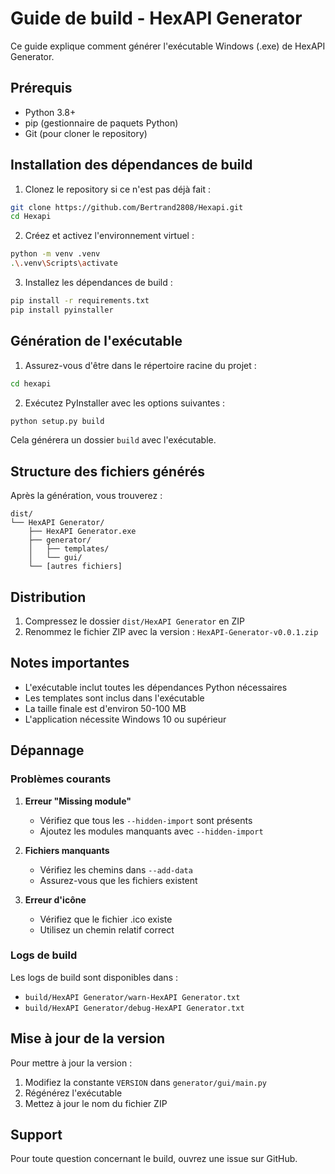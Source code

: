 # Guide de build - HexAPI Generator

Ce guide explique comment générer l'exécutable Windows (.exe) de HexAPI Generator.

## Prérequis

- Python 3.8+
- pip (gestionnaire de paquets Python)
- Git (pour cloner le repository)

## Installation des dépendances de build

1. Clonez le repository si ce n'est pas déjà fait :

```bash
git clone https://github.com/Bertrand2808/Hexapi.git
cd Hexapi
```

2. Créez et activez l'environnement virtuel :

```bash
python -m venv .venv
.\.venv\Scripts\activate
```

3. Installez les dépendances de build :

```bash
pip install -r requirements.txt
pip install pyinstaller
```

## Génération de l'exécutable

1. Assurez-vous d'être dans le répertoire racine du projet :

```bash
cd hexapi
```

2. Exécutez PyInstaller avec les options suivantes :

```bash
python setup.py build
```

Cela générera un dossier `build` avec l'exécutable.

## Structure des fichiers générés

Après la génération, vous trouverez :

```
dist/
└── HexAPI Generator/
    ├── HexAPI Generator.exe
    ├── generator/
    │   ├── templates/
    │   └── gui/
    └── [autres fichiers]
```

## Distribution

1. Compressez le dossier `dist/HexAPI Generator` en ZIP
2. Renommez le fichier ZIP avec la version : `HexAPI-Generator-v0.0.1.zip`

## Notes importantes

- L'exécutable inclut toutes les dépendances Python nécessaires
- Les templates sont inclus dans l'exécutable
- La taille finale est d'environ 50-100 MB
- L'application nécessite Windows 10 ou supérieur

## Dépannage

### Problèmes courants

1. **Erreur "Missing module"**

   - Vérifiez que tous les `--hidden-import` sont présents
   - Ajoutez les modules manquants avec `--hidden-import`

2. **Fichiers manquants**

   - Vérifiez les chemins dans `--add-data`
   - Assurez-vous que les fichiers existent

3. **Erreur d'icône**
   - Vérifiez que le fichier .ico existe
   - Utilisez un chemin relatif correct

### Logs de build

Les logs de build sont disponibles dans :

- `build/HexAPI Generator/warn-HexAPI Generator.txt`
- `build/HexAPI Generator/debug-HexAPI Generator.txt`

## Mise à jour de la version

Pour mettre à jour la version :

1. Modifiez la constante `VERSION` dans `generator/gui/main.py`
2. Régénérez l'exécutable
3. Mettez à jour le nom du fichier ZIP

## Support

Pour toute question concernant le build, ouvrez une issue sur GitHub.
